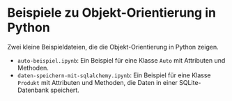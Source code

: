 # Beispiele zu Objekt-Orientierung in Python

Zwei kleine Beispieldateien, die die Objekt-Orientierung in Python zeigen.

- `auto-beispiel.ipynb`: Ein Beispiel für eine Klasse `Auto` mit Attributen und Methoden.
- `daten-speichern-mit-sqlalchemy.ipynb`: Ein Beispiel für eine Klasse `Produkt` mit Attributen und Methoden, die Daten in einer SQLite-Datenbank speichert.